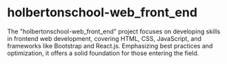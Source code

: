 # holbertonschool-web_front_end
The "holbertonschool-web_front_end" project focuses on developing skills in frontend web development, covering HTML, CSS, JavaScript, and frameworks like Bootstrap and React.js. Emphasizing best practices and optimization, it offers a solid foundation for those entering the field.
